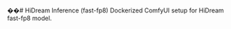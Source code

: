 ��#   H i D r e a m   I n f e r e n c e   ( f a s t - f p 8 )  
  
 D o c k e r i z e d   C o m f y U I   s e t u p   f o r   H i D r e a m   f a s t - f p 8   m o d e l .  
 